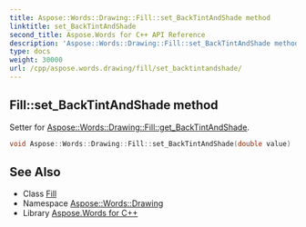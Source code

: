 ```yaml
---
title: Aspose::Words::Drawing::Fill::set_BackTintAndShade method
linktitle: set_BackTintAndShade
second_title: Aspose.Words for C++ API Reference
description: 'Aspose::Words::Drawing::Fill::set_BackTintAndShade method. Setter for Aspose::Words::Drawing::Fill::get_BackTintAndShade in C++.'
type: docs
weight: 30000
url: /cpp/aspose.words.drawing/fill/set_backtintandshade/
---
```

## Fill::set_BackTintAndShade method


Setter for [Aspose::Words::Drawing::Fill::get_BackTintAndShade](../get_backtintandshade/).

```cpp
void Aspose::Words::Drawing::Fill::set_BackTintAndShade(double value)
```

## See Also

* Class [Fill](../)
* Namespace [Aspose::Words::Drawing](../../)
* Library [Aspose.Words for C++](../../../)
